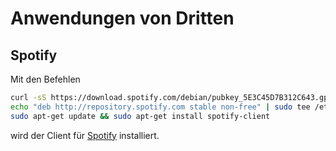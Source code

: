 # Anwendungen von Dritten

## Spotify

Mit den Befehlen

```bash
curl -sS https://download.spotify.com/debian/pubkey_5E3C45D7B312C643.gpg | sudo apt-key add - 
echo "deb http://repository.spotify.com stable non-free" | sudo tee /etc/apt/sources.list.d/spotify.list
sudo apt-get update && sudo apt-get install spotify-client
```

wird der Client für [Spotify](http://spotify.com) installiert. 



